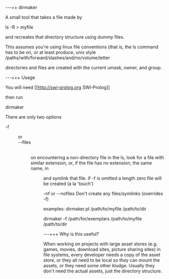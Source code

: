 ---++   dirmaker

A small tool that takes a file made by 

ls -R > myfile

and recreates that directory structure using dummy files.

This assumes you're using linux file conventions (that is, the ls command has to be on,
or at least produce, unix style /paths/with/forward/slashes/and/no/volume/letter

directories and files are created with the current umask, owner, and group.



---+++  Usage

You will need [[http://swi-prolog.org  SWI-Prolog]] 

then run 

dirmaker <options> <infile> <basedir>

There are only two options

   -f  <dir>
   or  
   --files  <dir>       
   on encountering a non-directory file in the ls, look for a file with similar extension,
   or, if the file has no extension, the same name, in <dir> and symlink that file.
   if -f is omitted a length zero file will be created (a la 'touch')
   
   -nf
   or
   --nofiles
   Don't create any files/symlinks (overrides -f) 

examples:
dirmaker.pl /path/to/myfile  /path/to/dir

dirmaker -f /path/for/exemplars  /path/to/myfile  /path/to/dir


---+++ Why is this useful?

When working on projects with large asset stores (e.g. games, movies, download sites, picture sharing sites) in file systems, every developer needs a copy of the asset store, or they all
need to be local so they can mount the assets, or they need some other kludge. 
Usually they don't need the actual assets, just the directory structure.










